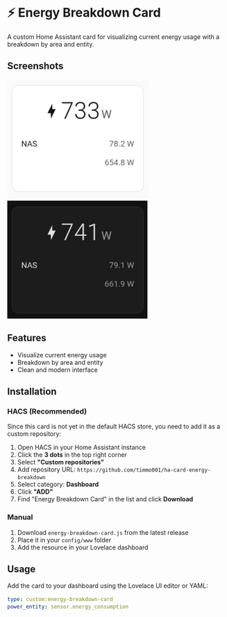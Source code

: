 # ⚡ Energy Breakdown Card

A custom Home Assistant card for visualizing current energy usage with a breakdown by area and entity.

## Screenshots

![Energy Breakdown Card - Light](https://raw.githubusercontent.com/timmo001/ha-card-energy-breakdown/main/docs/screenshot-light.png)
![Energy Breakdown Card - Dark](https://raw.githubusercontent.com/timmo001/ha-card-energy-breakdown/main/docs/screenshot-dark.png)

## Features

- Visualize current energy usage
- Breakdown by area and entity
- Clean and modern interface

## Installation

### HACS (Recommended)

Since this card is not yet in the default HACS store, you need to add it as a custom repository:

1. Open HACS in your Home Assistant instance
2. Click the **3 dots** in the top right corner
3. Select **"Custom repositories"**
4. Add repository URL: `https://github.com/timmo001/ha-card-energy-breakdown`
5. Select category: **Dashboard**
6. Click **"ADD"**
7. Find "Energy Breakdown Card" in the list and click **Download**

### Manual

1. Download `energy-breakdown-card.js` from the latest release
2. Place it in your `config/www` folder
3. Add the resource in your Lovelace dashboard

## Usage

Add the card to your dashboard using the Lovelace UI editor or YAML:

```yaml
type: custom:energy-breakdown-card
power_entity: sensor.energy_consumption
```
